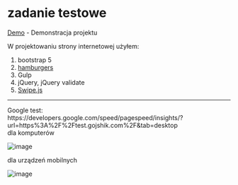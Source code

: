 # zadanie testowe

[Demo](https://test.gojshik.com/) - Demonstracja projektu


W projektowaniu strony internetowej użyłem: <br>
  1. bootstrap 5 <BR>
  2. [hamburgers](https://www.npmjs.com/package/hamburgers)
  3. Gulp
  4. jQuery, jQuery validate
  5. [Swipe.js ](https://swiperjs.com/)

 
  <hr>
 Google test: <br> https://developers.google.com/speed/pagespeed/insights/?url=https%3A%2F%2Ftest.gojshik.com%2F&tab=desktop <br>
 dla komputerów
  
 ![image](https://user-images.githubusercontent.com/45110318/126074805-d26b948b-8655-49e5-8f64-16433f76c4e7.png)
  
 dla urządzeń mobilnych
  
 ![image](https://user-images.githubusercontent.com/45110318/126074846-9e193e9d-bafb-4a98-b45a-eb2c732a43ec.png)

